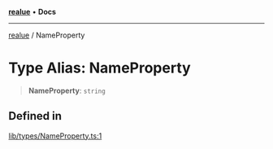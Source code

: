 [**realue**](../README.md) • **Docs**

***

[realue](../README.md) / NameProperty

# Type Alias: NameProperty

> **NameProperty**: `string`

## Defined in

[lib/types/NameProperty.ts:1](https://github.com/nevoland/realue/blob/4e20bc322d155f810c06416a8a99a0b7b6c6ba28/lib/types/NameProperty.ts#L1)
